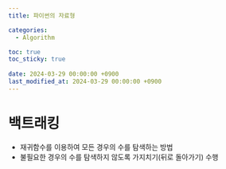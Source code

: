 ```yaml
---
title: 파이썬의 자료형

categories:
  - Algorithm

toc: true
toc_sticky: true
 
date: 2024-03-29 00:00:00 +0900
last_modified_at: 2024-03-29 00:00:00 +0900
---
```

# 백트래킹
- 재귀함수를 이용하여 모든 경우의 수를 탐색하는 방법
- 불필요한 경우의 수를 탐색하지 않도록 가지치기(뒤로 돌아가기) 수행